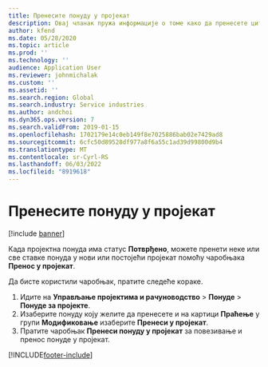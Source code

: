 ```yaml
---
title: Пренесите понуду у пројекат
description: Овај чланак пружа информације о томе како да пренесете цитат у нови или постојећи пројекат.
author: kfend
ms.date: 05/28/2020
ms.topic: article
ms.prod: ''
ms.technology: ''
audience: Application User
ms.reviewer: johnmichalak
ms.custom: ''
ms.assetid: ''
ms.search.region: Global
ms.search.industry: Service industries
ms.author: andchoi
ms.dyn365.ops.version: 7
ms.search.validFrom: 2019-01-15
ms.openlocfilehash: 1702179e14c0eb149f8e7025886bab02e7429ad8
ms.sourcegitcommit: 6cfc50d89528df977a8f6a55c1ad39d99800d9b4
ms.translationtype: MT
ms.contentlocale: sr-Cyrl-RS
ms.lasthandoff: 06/03/2022
ms.locfileid: "8919618"
---
```

# <a name="transfer-a-quotation-to-a-project"></a>Пренесите понуду у пројекат

[!include [banner](../includes/banner.md)]

Када пројектна понуда има статус **Потврђено**, можете пренети неке или све ставке понуда у нови или постојећи пројекат помоћу чаробњака **Пренос у пројекат**. 

Да бисте користили чаробњак, пратите следеће кораке.

1. Идите на **Управљање пројектима и рачуноводство** > **Понуде** > **Понуде за пројекте**.
2. Изаберите понуду коју желите да пренесете и на картици **Праћење** у групи **Модификовање** изаберите **Пренеси у пројекат**.
3. Пратите чаробњак **Пренеси понуду у пројекат** за повезивање и пренос понуде у пројекат.


[!INCLUDE[footer-include](../includes/footer-banner.md)]